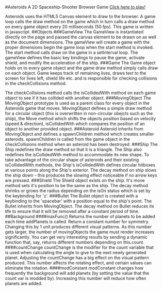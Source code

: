 #Asteroids
A 2D Spaceship-Shooter Browser Game
[Click here to play!](http://rhoen.github.io/Asteroids/)

Asteroids uses the HTML5 Canvas element to draw to the browser. A game loop calls the draw method on the game which in turn calls a draw method on every game object every 20 milliseconds (50 fps). This game is written in javascript.
##Objects
###GameView
The GameView is instantiated directly on the page and passed the canvas element to be drawn on as well as the document dimensions. The gameView will create a game with the proper dimensions begin the game loop when the start method is invoked. The start method calls draw on the game in a setInterval loop. The gameView defines the basic key bindings to pause the game, activate shield, and modify the acceleration of the ship.
###Game
The Game object holds on to every game object and the game draw method simply calls draw on each object. Game keeps track of remaining lives, draws text to the screen for lives left, shield life etc. and is responsible for checking collisions in the checkCollisions method.

The checkCollisions method calls the isCollidedWith method on each game object to see if it has collided with another object.
###MovingObject
The MovingObject prototype is used as a parent class for every object in the Asteroids game that moves. MovingObject defines a simple draw method for a circular object (this is overwritten in non-circular obejcts such as the shiip), the Move method which shifts the objects position based on velocity (speed & direction), isCollidedWith which compares the position of an object to another provided object.
###Asteroid
Asteroid inherits from MovingObject and defines a spawnChildren method which creates smaller asteroids. spawnChildren is called from the game object in the checkCollisions method when an asteroid has been destroyed.
###Ship
The Ship redefines the draw method so that it is a triangle. The Ship also redefines the isCollidedWith method to accommodate its new shape. To take advantage of the circular shape of asteroids and their existing isCollidedWith methods, the Ship's isCollidedWith defines circular hitboxes at various points along the Ship's exterior. The decay method on ship slows the ship down - this produces the slowing effect noticeable if no arrow keys are pressed.
###Shield
The Shield object exists on the ship. It's move method sets it's position to be the same as the ship. The decay method shrinks or grows the radius depending on the isOn status which is set by the keybinding for 'z'.
###Bullet
The Bullet object is created with a keybinding to the 'spacebar' with a position equal to the ship's point. The Bullet inherits from MovingObject. The decay method on Bullet reduces its life to ensure that it will be removed after a constant period of time.
##Background
####maxFunc()
Returns the number of planets to be added each time addPlanets is called. Return a constant number for symmetry. Changing this by 1 unit produces different visual patterns. As this number gets larger, the number of movingObjects the game must render increases significantly. You can get very interesting results by sending a dynamic function that, say, returns different numbers depending on this.count.
####countChange
countChange is the modifier for the count variable that is used when calculating the angle to give to the next newly generated planet. Adjusting the countChange has a big effect on the visual pattern produced. This number affects the rotating effect, and certain values can eliminate the rotation.
####modConstant
modConstant changes how frequently the background will add planets (by setting the value that the count var is modded by). Increasing this number will reduce how often planets are added.

